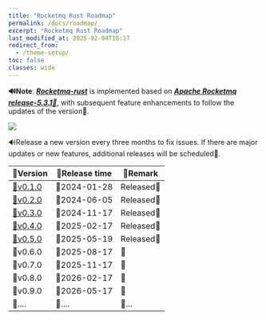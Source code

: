 ```yaml
---
title: "Rocketmq Rust Roadmap"
permalink: /docs/roadmap/
excerpt: "Rocketmq Rust Roadmap"
last_modified_at: 2025-02-04T16:17
redirect_from:
  - /theme-setup/
toc: false
classes: wide
---
```


**🔊Note**: ***[Rocketmq-rust](https://github.com/mxsm/rocketmq-rust)*** is implemented based on ***[Apache Rocketmq release-5.3.1📌](https://github.com/apache/rocketmq/tree/release-5.3.1)***, with subsequent feature enhancements to follow the updates of the version🚩.

![](/assets/images//rocektmq-rust-roadmap.png)

🔊Release a new version every three months to fix issues. If there are major updates or new features, additional releases will be scheduled🍻.

| 🔖Version                                                     | 🚩Release time | 🚧Remark   |
| ------------------------------------------------------------ | ------------- | --------- |
| [🔖v0.1.0](https://github.com/mxsm/rocketmq-rust/releases/tag/v0.1.0) | 🚩2024-01-28   | Released🎉 |
| [🔖v0.2.0](https://github.com/mxsm/rocketmq-rust/releases/tag/v0.2.0) | 🚩2024-06-05   | Released🎉 |
| [🔖v0.3.0](https://github.com/mxsm/rocketmq-rust/releases/tag/v0.3.0) | 🚩2024-11-17   | Released🎉 |
| [🔖v0.4.0](https://github.com/mxsm/rocketmq-rust/releases/tag/v0.4.0) | 🚩2025-02-17   | Released🎉 |
| [🔖v0.5.0](https://github.com/mxsm/rocketmq-rust/releases/tag/v0.5.0) | 🚩2025-05-19   | Released🎉 |
| 🔖v0.6.0                                                      | 🚩2025-08-17   | 🚧         |
| 🔖v0.7.0                                                      | 🚩2025-11-17   | 🚧         |
| 🔖v0.8.0                                                      | 🚩2026-02-17   | 🚧         |
| 🔖v0.9.0                                                      | 🚩2026-05-17   | 🚧         |
| 🔖....                                                        | 🚩....         | 🚧...      |
